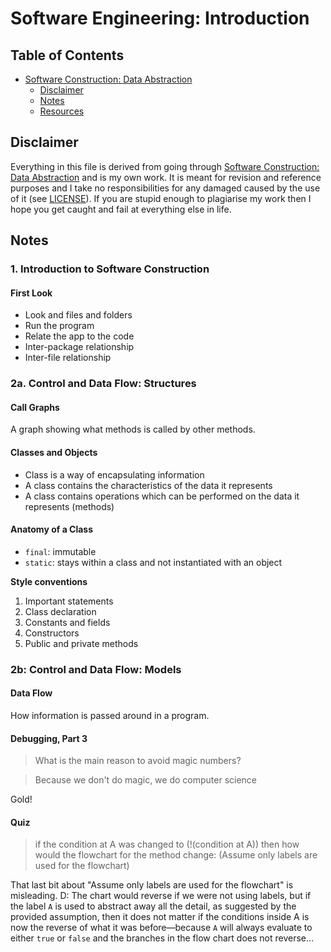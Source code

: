 # Software Engineering: Introduction

## Table of Contents

* [Software Construction: Data Abstraction](#software-construction-data-abstraction)
  * [Disclaimer](#disclaimer)
  * [Notes](#notes)
  * [Resources](#resources)

## Disclaimer

Everything in this file is derived from going through [Software Construction: Data Abstraction](https://www.edx.org/course/software-construction-data-abstraction-ubcx-softconst1x) and is my own work. It is meant for revision and reference purposes and I take no responsibilities for any damaged caused by the use of it (see [LICENSE](https://github.com/honmanyau/study-notes/blob/master/LICENSE.md)). If you are stupid enough to plagiarise my work then I hope you get caught and fail at everything else in life.

## Notes

### 1. Introduction to Software Construction

#### First Look

* Look and files and folders
* Run the program
* Relate the app to the code
* Inter-package relationship
* Inter-file relationship

### 2a. Control and Data Flow: Structures

#### Call Graphs

A graph showing what methods is called by other methods.

#### Classes and Objects

* Class is a way of encapsulating information
* A class contains the characteristics of the data it represents
* A class contains operations which can be performed on the data it represents (methods)

#### Anatomy of a Class

* `final`: immutable
* `static`: stays within a class and not instantiated with an object

**Style conventions**

1. Important statements
2. Class declaration
3. Constants and fields
4. Constructors
5. Public and private methods

### 2b: Control and Data Flow: Models

#### Data Flow

How information is passed around in a program.

#### Debugging, Part 3

> What is the main reason to avoid magic numbers?

> Because we don't do magic, we do computer science

Gold!

#### Quiz

> if the condition at A was changed to (!(condition at A)) then how would the flowchart for the method change: (Assume only labels are used for the flowchart)

That last bit about "Assume only labels are used for the flowchart" is misleading. D: The chart would reverse if we were not using labels, but if the label `A` is used to abstract away all the detail, as suggested by the provided assumption, then it does not matter if the conditions inside A is now the reverse of what it was before—because `A` will always evaluate to either `true` or `false` and the branches in the flow chart does not reverse...
